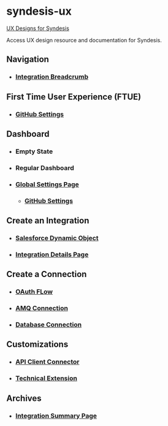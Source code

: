 # syndesis-ux
[UX Designs for Syndesis](https://syndesisio.github.io/syndesis-ux/)

Access UX design resource and documentation for Syndesis.

## Navigation
* ### [Integration Breadcrumb](designs/navigation/navigation_breadcrumb_integration.md)


## First Time User Experience (FTUE)
* ### [GitHub Settings](designs/github-settings/github-settings.md)

## Dashboard
* ### Empty State
* ### Regular Dashboard
* ### [Global Settings Page](designs/global-settings-page/global_settings_page_overview.md)
  * ### [GitHub Settings](designs/github-settings/github-settings.md)

## Create an Integration
* ### [Salesforce Dynamic Object](designs/salesforceobjects/salesforceobjects.md)
* ### [Integration Details Page](designs/integration_details/integration_details_page.md)


## Create a Connection
* ### [OAuth FLow](designs/oauth/oauth.md)
* ### [AMQ Connection](designs/amq/amq.md)
* ### [Database Connection](designs/databaseconnection/databaseconnection.md)

## Customizations
* ### [API Client Connector](designs/apiconnector/apiconnector.md)
* ### [Technical Extension](designs/technical_extensions/tech_ext.md)

## Archives
* ### [Integration Summary Page](designs/integrationsummary/integrationsummary.md)
